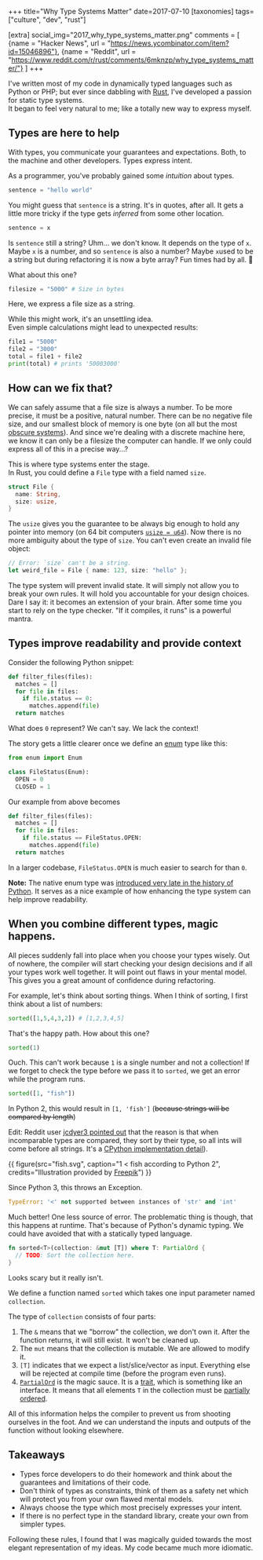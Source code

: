 +++
title="Why Type Systems Matter"
date=2017-07-10
[taxonomies]
tags=["culture", "dev", "rust"]

[extra]
social_img="2017_why_type_systems_matter.png"
comments = [
  {name = "Hacker News", url = "https://news.ycombinator.com/item?id=15046896"},
  {name = "Reddit", url = "https://www.reddit.com/r/rust/comments/6mknzp/why_type_systems_matter/"}
]
+++

I've written most of my code in dynamically typed languages such as Python or PHP; but ever since dabbling with [Rust](https://www.rust-lang.org), I've developed a passion for static type systems.  
It began to feel very natural to me; like a totally new way to express myself.

<!-- more -->

## Types are here to help

With types, you communicate your guarantees and expectations. Both, to the machine and other developers. Types express intent.

As a programmer, you've probably gained some _intuition_ about types.

```python
sentence = "hello world"
```

You might guess that `sentence` is a string. It's in quotes, after all.
It gets a little more tricky if the type gets _inferred_ from some other location.

```python
sentence = x
```

Is `sentence` still a string? Uhm... we don't know. It depends on the type of `x`. Maybe `x` is a number, and so `sentence` is also a number? Maybe `x`used to be a string but during refactoring it is now a byte array? Fun times had by all. 🎉

What about this one?

```python
filesize = "5000" # Size in bytes
```

Here, we express a file size as a string.

While this might work, it's an unsettling idea.  
Even simple calculations might lead to unexpected results:

```python
file1 = "5000"
file2 = "3000"
total = file1 + file2
print(total) # prints '50003000'
```

## How can we fix that?

We can safely assume that a file size is always a number.
To be more precise, it must be a positive, natural number.
There can be no negative file size, and our smallest block of memory is one byte
(on all but the most [obscure systems](https://en.wikipedia.org/wiki/4-bit)).
And since we're dealing with a discrete machine here, we know it can only be
a filesize the computer can handle.
If we only could express all of this in a precise way...?

This is where type systems enter the stage.  
In Rust, you could define a `File` type with a field named `size`.

```rust
struct File {
  name: String,
  size: usize,
}
```

The `usize` gives you the guarantee to be always big enough to hold any pointer into memory (on 64 bit computers [`usize = u64`](https://stackoverflow.com/a/29592369/270334)).
Now there is no more ambiguity about the type of `size`.
You can't even create an invalid file object:

```rust
// Error: `size` can't be a string.
let weird_file = File { name: 123, size: "hello" };
```

The type system will prevent invalid state. It will simply not allow you to
break your own rules. It will hold you accountable for your design choices.
Dare I say it: it becomes an extension of your brain.
After some time you start to rely on the type checker. "If it compiles, it runs"
is a powerful mantra.

## Types improve readability and provide context

Consider the following Python snippet:

```python
def filter_files(files):
  matches = []
  for file in files:
    if file.status == 0:
      matches.append(file)
  return matches
```

What does `0` represent?
We can't say. We lack the context!

The story gets a little clearer once we define an [enum](https://docs.python.org/3/library/enum.html) type like this:

```python
from enum import Enum

class FileStatus(Enum):
  OPEN = 0
  CLOSED = 1
```

Our example from above becomes

```python
def filter_files(files):
  matches = []
  for file in files:
    if file.status == FileStatus.OPEN:
      matches.append(file)
  return matches
```

In a larger codebase, `FileStatus.OPEN` is much easier to search for than `0`.

**Note:** The native enum type was [introduced very late in the history of Python](https://www.python.org/dev/peps/pep-0435/). It serves as a nice
example of how enhancing the type system can help improve readability.

## When you combine different types, magic happens.

All pieces suddenly fall into place when you choose your types wisely. Out of nowhere, the compiler will start
checking your design decisions and if all your types work well together. It will point out flaws in your mental model.
This gives you a great amount of confidence during refactoring.

For example, let's think about sorting things.
When I think of sorting, I first think about a list of numbers:

```python
sorted([1,5,4,3,2]) # [1,2,3,4,5]
```

That's the happy path. How about this one?

```python
sorted(1)
```

Ouch. This can't work because `1` is a single number and not a collection!
If we forget to check the type before we pass it to `sorted`, we get an error
while the program runs.

```python
sorted([1, "fish"])
```

In Python 2, this would result in `[1, 'fish']` (<strike>because strings will be compared by length</strike>)

Edit: Reddit user [jcdyer3 pointed out](https://www.reddit.com/r/rust/comments/6mknzp/why_type_systems_matter/dk2jtcm/) that the reason is that when incomparable types are compared, they sort by their type, so all ints will come before all strings. It's a [CPython implementation detail](https://stackoverflow.com/a/3270689/270334)).

{{ figure(src="fish.svg", caption="1 < fish according to Python 2",
credits="Illustration provided by [Freepik](https://www.freepik.com/free-vector/sealife-animals-collection_1072064.htm)") }}

Since Python 3, this throws an Exception.

```python
TypeError: '<' not supported between instances of 'str' and 'int'
```

Much better! One less source of error. The problematic thing is though, that this happens at runtime.
That's because of Python's dynamic typing.
We could have avoided that with a statically typed language.

```rust
fn sorted<T>(collection: &mut [T]) where T: PartialOrd {
  // TODO: Sort the collection here.
}
```

Looks scary but it really isn't.

We define a function named `sorted` which takes one input parameter named
`collection`.

The type of `collection` consists of four parts:

1. The `&` means that we "borrow" the collection, we don't own it. After the function returns, it will still exist. It won't be cleaned up.
2. The `mut` means that the collection is mutable. We are allowed to modify it.
3. `[T]` indicates that we expect a list/slice/vector as input. Everything else
   will be rejected at compile time (before the program even runs).
4. [`PartialOrd`](https://doc.rust-lang.org/std/cmp/trait.PartialOrd.html) is
   the magic sauce. It is a [trait](https://doc.rust-lang.org/book/second-edition/ch10-02-traits.html), which is something like an interface. It means that all elements `T` in the collection must be [partially ordered](https://en.wikipedia.org/wiki/Partially_ordered_set).

All of this information helps the compiler to prevent us from shooting ourselves in the foot.
And we can understand the inputs and outputs of the function without looking elsewhere.

## Takeaways

- Types force developers to do their homework and think about the guarantees and limitations of their code.
- Don't think of types as constraints, think of them as a safety net which will protect you from your own flawed mental models.
- Always choose the type which most precisely expresses your intent.
- If there is no perfect type in the standard library, create your own from simpler types.

Following these rules, I found that I was magically guided towards the most elegant representation of my ideas.
My code became much more idiomatic.
